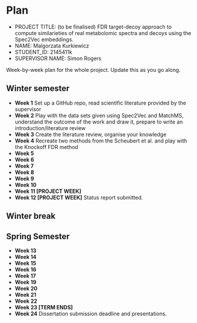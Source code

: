 # Plan

* PROJECT TITLE: (to be finalised) FDR target-decoy approach to compute similarieties of real metabolomic spectra and decoys using the Spec2Vec embeddings.
* NAME: Malgorzata Kurkiewicz
* STUDENT_ID: 2145411k
* SUPERVISOR NAME: Simon Rogers

Week-by-week plan for the whole project. Update this as you go along.

## Winter semester

* **Week 1** Set up a GitHub repo, read scientific literature provided by the supervisor
* **Week 2** Play with the data sets given using Spec2Vec and MatchMS, understand the outcome of the work and draw it, prepare to write an introduction/literature review
* **Week 3** Create the literature review, organise your knowledge
* **Week 4** Recreate two methods from the Scheubert et al. and play with the Knockoff FDR method
* **Week 5**
* **Week 6**
* **Week 7**
* **Week 8**
* **Week 9**
* **Week 10**
* **Week 11 [PROJECT WEEK]**
* **Week 12 [PROJECT WEEK]** Status report submitted.

## Winter break

## Spring Semester

* **Week 13**
* **Week 14**
* **Week 15**
* **Week 16**
* **Week 17**
* **Week 19**
* **Week 20**
* **Week 21**
* **Week 22**
* **Week 23 [TERM ENDS]**
* **Week 24** Dissertation submission deadline and presentations.

